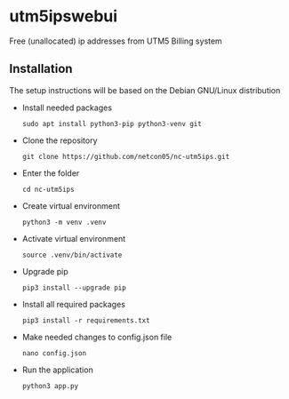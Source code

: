 # utm5ipswebui
Free (unallocated) ip addresses from UTM5 Billing system

## Installation
The setup instructions will be based on the Debian GNU/Linux distribution

- Install needed packages

    `sudo apt install python3-pip python3-venv git`

- Clone the repository

    `git clone https://github.com/netcon05/nc-utm5ips.git`

- Enter the folder

    `cd nc-utm5ips`

- Create virtual environment

    `python3 -m venv .venv`

- Activate virtual environment

    `source .venv/bin/activate`

- Upgrade pip

    `pip3 install --upgrade pip`

- Install all required packages

    `pip3 install -r requirements.txt`

- Make needed changes to config.json file

    `nano config.json`

- Run the application

    `python3 app.py`
